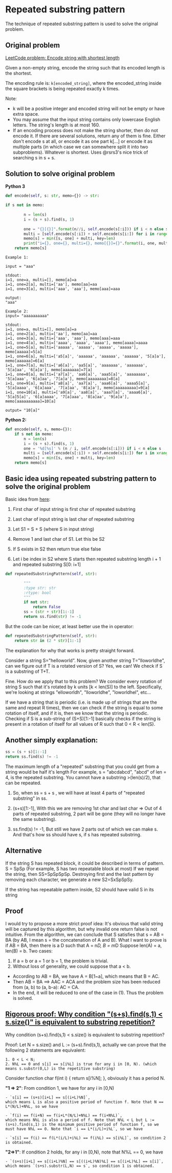 # Repeated substring pattern

The technique of repeated substring pattern is used to solve the original problem. 


## Original problem

[LeetCode problem: Encode string with shortest length](https://leetcode.com/problems/encode-string-with-shortest-length)

Given a non-empty string, encode the string such that its encoded length is the shortest.

The encoding rule is: `k[encoded_string]`, where the encoded_string inside the square brackets is being repeated exactly k times.

Note:

- k will be a positive integer and encoded string will not be empty or have extra space.
- You may assume that the input string contains only lowercase English letters. The string's length is at most 160.
- If an encoding process does not make the string shorter, then do not encode it. If there are several solutions, return any of them is fine.
Either don't encode s at all, or encode it as one part k[...] or encode it as multiple parts (in which case we can somewhere split it into two subproblems). Whatever is shortest. Uses @rsrs3's nice trick of searching s in s + s.

## Solution to solve original problem

**Python 3**
```python
def encode(self, s: str, memo={}) -> str:
    
if s not in memo:
        
        n = len(s)
        i = (s + s).find(s, 1)
        
        one = "{}[{}]".format(n//i, self.encode(s[:i])) if i < n else s
        multi = [self.encode(s[:i]) + self.encode(s[i:]) for i in range(1, n)]
        memo[s] = min([s, one] + multi, key=len)
        print("i={}, one={}, multi={}, memo[{}]={}".format(i, one, multi, s, memo[s]))
    return memo[s]
```

```
Example 1: 

input = "aaa"

stdout:
i=1, one=a, multi=[], memo[a]=a
i=1, one=2[a], multi=['aa'], memo[aa]=aa
i=1, one=3[a], multi=['aaa', 'aaa'], memo[aaa]=aaa

output:
"aaa"

Example 2:
input= "aaaaaaaaaa"

stdout:
i=1, one=a, multi=[], memo[a]=a
i=1, one=2[a], multi=['aa'], memo[aa]=aa
i=1, one=3[a], multi=['aaa', 'aaa'], memo[aaa]=aaa
i=1, one=4[a], multi=['aaaa', 'aaaa', 'aaaa'], memo[aaaa]=aaaa
i=1, one=5[a], multi=['aaaaa', 'aaaaa', 'aaaaa', 'aaaaa'], memo[aaaaa]=5[a]
i=1, one=6[a], multi=['a5[a]', 'aaaaaa', 'aaaaaa', 'aaaaaa', '5[a]a'], memo[aaaaaa]=6[a]
i=1, one=7[a], multi=['a6[a]', 'aa5[a]', 'aaaaaaa', 'aaaaaaa', '5[a]aa', '6[a]a'], memo[aaaaaaa]=7[a]
i=1, one=8[a], multi=['a7[a]', 'aa6[a]', 'aaa5[a]', 'aaaaaaaa', '5[a]aaa', '6[a]aa', '7[a]a'], memo[aaaaaaaa]=8[a]
i=1, one=9[a], multi=['a8[a]', 'aa7[a]', 'aaa6[a]', 'aaaa5[a]', '5[a]aaaa', '6[a]aaa', '7[a]aa', '8[a]a'], memo[aaaaaaaaa]=9[a]
i=1, one=10[a], multi=['a9[a]', 'aa8[a]', 'aaa7[a]', 'aaaa6[a]', '5[a]5[a]', '6[a]aaaa', '7[a]aaa', '8[a]aa', '9[a]a'], memo[aaaaaaaaaa]=10[a]

output= "10[a]"
```

**Python 2:**
```python
def encode(self, s, memo={}):
    if s not in memo:
        n = len(s)
        i = (s + s).find(s, 1)
        one = '%d[%s]' % (n / i, self.encode(s[:i])) if i < n else s
        multi = [self.encode(s[:i]) + self.encode(s[i:]) for i in xrange(1, n)]
        memo[s] = min([s, one] + multi, key=len)
    return memo[s]
```

## Basic idea using repeated substring pattern to solve the original problem 

Basic idea from [here](https://leetcode.com/problems/repeated-substring-pattern/discuss/94334/easy-python-solution-with-explaination):
1. First char of input string is first char of repeated substring

2. Last char of input string is last char of repeated substring

3. Let S1 = S + S (where S in input string)

4. Remove 1 and last char of S1. Let this be S2

5. If S exists in S2 then return true else false

6. Let i be index in S2 where S starts then repeated substring length i + 1 and repeated substring S[0: i+1]

```python
def repeatedSubstringPattern(self, str):

        """
        :type str: str
        :rtype: bool
        """
        if not str:
            return False
        ss = (str + str)[1:-1]
        return ss.find(str) != -1
```

But the code can be nicer, at least better use the in operator:

```python
def repeatedSubstringPattern(self, str):
    return str in (2 * str)[1:-1]
```

The explanation for why that works is pretty straight forward.

Consider a string S="helloworld". Now, given another string T="lloworldhe", can we figure out if T is a rotated version of S? Yes, we can! We check if S is a substring of T+T.

Fine. How do we apply that to this problem? We consider every rotation of string S such that it's rotated by k units [k < len(S)] to the left. Specifically, we're looking at strings "elloworldh", "lloworldhe", "loworldhel", etc...

If we have a string that is periodic (i.e. is made up of strings that are the same and repeat R times), then we can check if the string is equal to some rotation of itself, and if it is, then we know that the string is periodic. Checking if S is a sub-string of (S+S)[1:-1] basically checks if the string is present in a rotation of itself for all values of R such that 0 < R < len(S).

## Another simply explanation:
```python
ss = (s + s)[1:-1]
return ss.find(s) != -1
```

The maximum length of a "repeated" substring that you could get from a string would be half it's length
For example, s = "abcdabcd", "abcd" of len = 4, is the repeated substring.
You cannot have a substring >(len(s)/2), that can be repeated.

1. So, when ss = s + s , we will have at least 4 parts of "repeated substring" in ss.
2. (s+s)[1:-1], With this we are removing 1st char and last char => Out of 4 parts of repeated substring, 2 part will be gone (they will no longer have the same substring).

3. ss.find(s) != -1, But still we have 2 parts out of which we can make s. And that's how ss should have s, if s has repeated substring.


## Alternative

If the string S has repeated block, it could be described in terms of pattern.
S = SpSp (For example, S has two repeatable block at most)
If we repeat the string, then SS=SpSpSpSp.
Destroying first and the last pattern by removing each character, we generate a new S2=SxSpSpSy.

If the string has repeatable pattern inside, S2 should have valid S in its string

## Proof 
I would try to propose a more strict proof idea:
It's obvious that valid string will be captured by this algorithm, but why invalid one return false is not intuitive.
From the algorithm, we can conclude that S satisfies that s = AB = BA (by AB, I mean s = the concatenation of A and B).
What I want to prove is if AB = BA, then there is a D such that A = n*D, B = m*D
Suppose len(A) = a, len(B) = b. Two cases:

1. If a = b or a = 1 or b = 1, the problem is trivial.
2. Without loss of generality, we could suppose that a < b.
 - According to AB = BA, we have A = B[1~a], which means that B = AC.
 - Then AB = BA ==> AAC = ACA and the problem size has been reduced from (a, b) to (a, b-a): AC = CA.
 - In the end, it will be reduced to one of the case in (1). Thus the problem is solved.
 
## [Rigorous proof: Why condition "(s+s).find(s,1) < s.size()" is equivalent to substring repetition?](https://leetcode.com/problems/encode-string-with-shortest-length/discuss/95601/Rigorous-proof%3A-Why-condition-%22(s%2Bs).find(s1)-less-s.size()%22-is-equivalent-to-substring-repetition)


Why condition (s+s).find(s,1) < s.size() is equivalent to substring repetition?

Proof: Let N = s.size() and L := (s+s).find(s,1), actually we can prove that the following 2 statements are equivalent:

    1. 0 < L < N;
    2. N%L == 0 and s[i] == s[i%L] is true for any i in [0, N). (which means s.substr(0,L) is the repetitive substring)


Consider function char f(int i) { return s[i%N]; }, obviously it has a period N.

**"1 => 2"**: From condition 1, we have for any i in [0,N)

    - `s[i] == (s+s)[i+L] == s[(i+L)%N]`,
    which means L is also a positive period of function f. Note that N == L*(N/L)+N%L, so we have
    
    - `f(i) == f(i+N) == f(i+L*(N/L)+N%L) == f(i+N%L)`,
    which means N%L is also a period of f. Note that N%L < L but L := (s+s).find(s,1) is the minimum positive period of function f, so we must have N%L == 0. Note that `i == L*(i/L)+i%L`, so we have

    - `s[i] == f(i) == f(L*(i/L)+i%L) == f(i%L) == s[i%L]`, so condition 2 is obtained.

**"2=>1"**: If condition 2 holds, for any i in [0,N), note that N%L == 0, we have

    - `(s+s)[i+L] == s[(i+L)%N] == s[((i+L)%N)%L] == s[(i+L)%L] == s[i]`, which means `(s+s).substr(L,N) == s`, so condition 1 is obtained.
